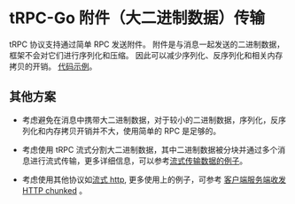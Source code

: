 # tRPC-Go 附件（大二进制数据）传输

tRPC 协议支持通过简单 RPC 发送附件。
附件是与消息一起发送的二进制数据，框架不会对它们进行序列化和压缩。
因此可以减少序列化、反序列化和相关内存拷贝的开销。
[代码示例](../../examples/features/attachment)。

## 其他方案

- 考虑避免在消息中携带大二进制数据，对于较小的二进制数据，序列化，反序列化和内存拷贝开销并不大，使用简单的 RPC 是足够的。

- 考虑使用 tRPC 流式分割大二进制数据，其中二进制数据被分块并通过多个消息进行流式传输，更多详细信息，可以参考[流式传输数据的例子](../../examples/features/stream)。

- 考虑使用其他协议如[流式 http](https://gist.github.com/CMCDragonkai/6bfade6431e9ffb7fe88),  更多使用上的例子，可参考 [客户端服务端收发 HTTP chunked](../../http/README.zh_CN.md#%E5%AE%A2%E6%88%B7%E7%AB%AF%E6%9C%8D%E5%8A%A1%E7%AB%AF%E6%94%B6%E5%8F%91-http-chunked) 。